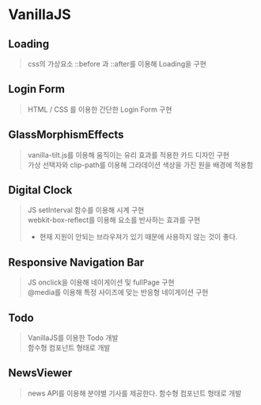 # VanillaJS

## Loading

> css의 가상요소 ::before 과 ::after를 이용해 Loading을 구현

## Login Form

> HTML / CSS 를 이용한 간단한 Login Form 구현

## GlassMorphismEffects

> vanilla-tilt.js를 이용해 움직이는 유리 효과를 적용한 카드 디자인 구현 <br>
> 가상 선택자와 clip-path를 이용해 그라데이션 색상을 가진 원을 배경에 적용함

## Digital Clock

> JS setInterval 함수를 이용해 시계 구현 <br>
> webkit-box-reflect를 이용해 요소를 반사하는 효과를 구현
>
> - 현재 지원이 안되는 브라우져가 있기 때문에 사용하지 않는 것이 좋다.

## Responsive Navigation Bar

> JS onclick을 이용해 네이게이션 및 fullPage 구현 <br>
> @media를 이용해 특정 사이즈에 맞는 반응형 네이게이션 구현

## Todo

> VanillaJS를 이용한 Todo 개발 <br>
> 함수형 컴포넌트 형태로 개발

## NewsViewer

> news API를 이용해 분야별 기사를 제공한다.
> 함수형 컴포넌트 형태로 개발
